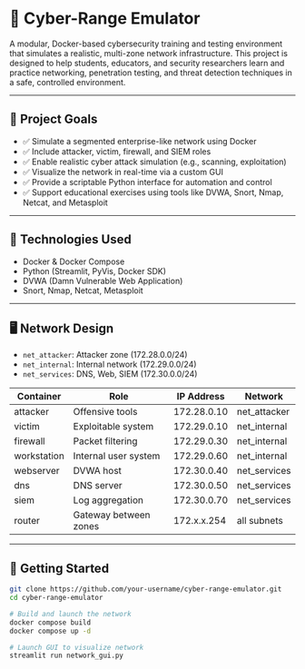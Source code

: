 # 🧠 Cyber-Range Emulator

A modular, Docker-based cybersecurity training and testing environment that simulates a realistic, multi-zone network infrastructure. This project is designed to help students, educators, and security researchers learn and practice networking, penetration testing, and threat detection techniques in a safe, controlled environment.

---

## 🎯 Project Goals

- ✅ Simulate a segmented enterprise-like network using Docker  
- ✅ Include attacker, victim, firewall, and SIEM roles  
- ✅ Enable realistic cyber attack simulation (e.g., scanning, exploitation)  
- ✅ Visualize the network in real-time via a custom GUI  
- ✅ Provide a scriptable Python interface for automation and control  
- ✅ Support educational exercises using tools like DVWA, Snort, Nmap, Netcat, and Metasploit  

---

## 🔧 Technologies Used

- Docker & Docker Compose  
- Python (Streamlit, PyVis, Docker SDK)  
- DVWA (Damn Vulnerable Web Application)  
- Snort, Nmap, Netcat, Metasploit  

---

## 🖥️ Network Design

- `net_attacker`: Attacker zone (172.28.0.0/24)  
- `net_internal`: Internal network (172.29.0.0/24)  
- `net_services`: DNS, Web, SIEM (172.30.0.0/24)  

| Container     | Role                  | IP Address       | Network        |
|---------------|-----------------------|------------------|----------------|
| attacker      | Offensive tools       | 172.28.0.10      | net_attacker   |
| victim        | Exploitable system    | 172.29.0.10      | net_internal   |
| firewall      | Packet filtering      | 172.29.0.30      | net_internal   |
| workstation   | Internal user system  | 172.29.0.60      | net_internal   |
| webserver     | DVWA host             | 172.30.0.40      | net_services   |
| dns           | DNS server            | 172.30.0.50      | net_services   |
| siem          | Log aggregation       | 172.30.0.70      | net_services   |
| router        | Gateway between zones | 172.x.x.254      | all subnets    |

---

## 🚀 Getting Started

```bash
git clone https://github.com/your-username/cyber-range-emulator.git
cd cyber-range-emulator

# Build and launch the network
docker compose build
docker compose up -d

# Launch GUI to visualize network
streamlit run network_gui.py
